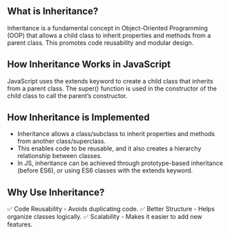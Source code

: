 ## What is Inheritance?

Inheritance is a fundamental concept in Object-Oriented Programming (OOP) that allows a child class to inherit properties and methods from a parent class. This promotes code reusability and modular design.

## How Inheritance Works in JavaScript

JavaScript uses the extends keyword to create a child class that inherits from a parent class.
The super() function is used in the constructor of the child class to call the parent’s constructor.

## How Inheritance is Implemented

- Inheritance allows a class/subclass to inherit properties and methods from another class/superclass.
- This enables code to be reusable, and it also creates a hierarchy relationship between classes.
- In JS, inheritance can be achieved through prototype-based inheritance (before ES6), or using ES6 classes with the extends keyword.

## Why Use Inheritance?

✅ Code Reusability - Avoids duplicating code.
✅ Better Structure - Helps organize classes logically.
✅ Scalability - Makes it easier to add new features.
